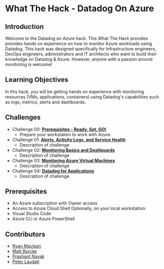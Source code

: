 # What The Hack - Datadog On Azure

## Introduction

Welcome to the Datadog on Azure hack. This What The Hack provides provides hands on experience on how to monitor Azure workloads using Datadog. This hack was designed specifically for Infrastructure engineers, DevOps engineers, administrators and IT architects who want to build their knowledge on Datadog & Azure. However, anyone with a passion around monitoring is welcome!

## Learning Objectives

In this hack, you will be getting hands on experience with monitoring resources (VMs, applications, containers) using Datadog's capabilities such as logs, metrics, alerts and dashboards. 

## Challenges

- Challenge 00: **[Prerequisites - Ready, Set, GO!](Student/Challenge-00-DASH.md)**
	 - Prepare your workstation to work with Azure.
- Challenge 01: **[Alerts, Activity Logs, and Service Health](Student/Challenge-01.md)**
	 - Description of challenge
- Challenge 02: **[Monitoring Basics and Dashboards](Student/Challenge-02.md)**
	 - Description of challenge
- Challenge 03: **[Monitoring Azure Virtual Machines](Student/Challenge-03.md)**
	 - Description of challenge
- Challenge 04: **[Datadog for Applications](Student/Challenge-04.md)**
	 - Description of challenge

## Prerequisites

- An Azure subscription with Owner access
- Access to Azure Cloud Shell
Optionally, on your local workstation:
- Visual Studio Code
- Azure CLI or Azure PowerShell

## Contributors

- [Ryan Maclean](https://github.com/ryanmaclean)
- [Matt Burcke](https://github.com/mattburke)
- [Prashant Nayak](https://github.com/prashantnayak)
- [Peter Laudati](https://github.com/jrzyshr)
